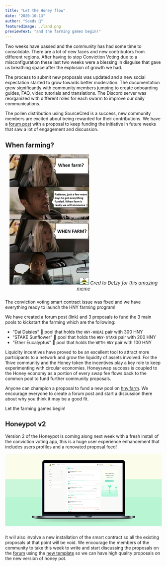 ```yaml
---
title: "Let the Honey flow"
date: "2020-10-13"
author: "Seeds 🌱"
featuredImage: ./land.png
previewText: "and the farming games begin!"
---
```


Two weeks have passed and the community has had some time to consolidate. There are a lot of new faces and new contributors from different regions. After having to stop Conviction Voting due to a misconfiguration these last two weeks were a blessing in disguise that gave us breathing space after the explosion of growth we had.

The process to submit new proposals was updated and a new social expectation started to grow towards better moderation. The documentation grew significantly with community members jumping to create onboarding guides, FAQ, video tutorials and translations. The Discord server was reorganized with different roles for each swarm to improve our daily communications.

The pollen distribution using SourceCred is a success, new community members are excited about being rewarded for their contributions. We have a [forum post](https://forum.1hive.org/t/new-pollen-proposal-for-period-starting-oct-23/407/) with a proposal to keep funding the initiative in future weeks that saw a lot of engagement and discussion.

## When farming?

<div style="text-align:center; margin-bottom: 24px;">
  <img src="./when.jpg" />
  <span style="font-style: italic; font-size: 15px;">
    Cred to Detzy for
    <a href="https://discord.com/channels/698287700834517064/743890898781339658/764545821651763232">
      this amazing meme
    </a>
  </span>
</div>

The conviction voting smart contract issue was fixed and we have everything ready to launch the HNY farming program!

We have created a forum post (link) and 3 proposals to fund the 3 main pools to kickstart the farming which are the following:

- “Dai Daisies” 🌼 pool that holds the `HNY-WXDAI` pair with 300 HNY
- “STAKE Sunflower” 🌻 pool that holds the `HNY-STAKE` pair with 200 HNY
- “Ether Eucalyptus” 🌿 pool that holds the `WETH-HNY` pair with 100 HNY

Liquidity incentives have proved to be an excellent tool to attract more participants to a network and grow the liquidity of assets involved. For the 1hive community and the Honey token the incentives play a key role to keep experimenting with circular economies. Honeyswap success is coupled to the Honey economy as a portion of every swap fee flows back to the common pool to fund further community proposals.

Anyone can champion a proposal to fund a new pool on [hny.farm](https://hny.farm/). We encourage everyone to create a forum post and start a discussion there about why you think it may be a good fit.

Let the farming games begin!

## Honeypot v2

Version 2 of the Honeypot is coming along next week with a fresh install of the conviction voting app, this is a huge user experience enhancement that includes users profiles and a renovated proposal feed!

<div style="text-align:center; margin-bottom: 24px;">
  <img src="./feed.png" />
</div>

It will also involve a new installation of the smart contract so all the existing proposals at that point will be void. We encourage the members of the community to take this week to write and start discussing the proposals on the [forum](https://forum.1hive.org) using the [new template](https://forum.1hive.org/new-topic?category=Proposals) so we can have high quality proposals on the new version of honey pot.
